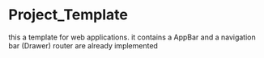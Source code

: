# Project_Template
this a template for web applications. it contains a AppBar and a navigation bar (Drawer)
router are already implemented
